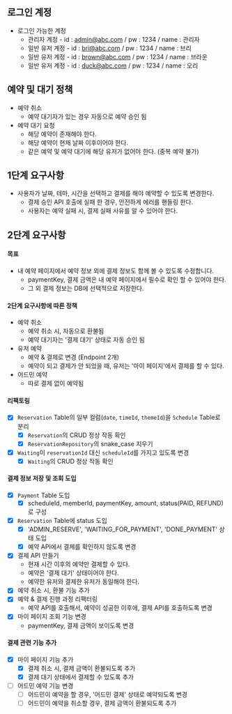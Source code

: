 ## 로그인 계정
- 로그인 가능한 계정
    - 관리자 계정 - id : admin@abc.com / pw : 1234 / name : 관리자
    - 일반 유저 계정 - id : bri@abc.com / pw : 1234 / name : 브리
    - 일반 유저 계정 - id : brown@abc.com / pw : 1234 / name : 브라운
    - 일반 유저 계정 - id : duck@abc.com / pw : 1234 / name : 오리

## 예약 및 대기 정책
- 예약 취소
  - 예약 대기자가 있는 경우 자동으로 예약 승인 됨
- 예약 대기 요청
  - 해당 예약이 존재해야 한다.
  - 해당 예약이 현재 날짜 이후이어야 한다.
  - 같은 예약 및 예약 대기에 해당 유저가 없어야 한다. (중복 예약 불가)

## 1단계 요구사항
- 사용자가 날짜, 테마, 시간을 선택하고 결제를 해야 예약할 수 있도록 변경한다.
  - 결제 승인 API 호출에 실패 한 경우, 안전하게 에러를 핸들링 한다.
  - 사용자는 예약 실패 시, 결제 실패 사유를 알 수 있어야 한다.

## 2단계 요구사항

#### 목표
- 내 예약 페이지에서 예약 정보 외에 결제 정보도 함께 볼 수 있도록 수정합니다.
  - paymentKey, 결제 금액은 내 예약 페이지에서 필수로 확인 할 수 있어야 한다.
  - 그 외 결제 정보는 DB에 선택적으로 저장한다.

#### 2단계 요구사항에 따른 정책

- 예약 취소
  - 예약 취소 시, 자동으로 환불됨
  - 예약 대기자는 '결제 대기' 상태로 자동 승인 됨
- 유저 예약
  - 예약 & 결제로 변경 (Endpoint 2개)
  - 예약이 되고 결제가 안 되었을 때, 유저는 '마이 페이지'에서 결제를 할 수 있다.
- 어드민 예약
  - 따로 결제 없이 예약됨

#### 리팩토링
- [x] `Reservation` Table의 일부 컬럼(`date`, `timeId`, `themeId`)을 `Schedule` Table로 분리
  - [x] `Reservation`의 CRUD 정상 작동 확인
  - [x] `ReservationRepository`의 snake_case 지우기
- [x] `Waiting`이 `reservationId` 대신 `scheduleId`를 가지고 있도록 변경
  - [x] `Waiting`의 CRUD 정상 작동 확인

#### 결제 정보 저장 및 조회 도입
- [x] `Payment` Table 도입
  - [x] scheduleId, memberId, paymentKey, amount, status(PAID, REFUND)로 구성
- [x] `Reservation` Table에 status 도입
  - [x] 'ADMIN_RESERVE', 'WAITING_FOR_PAYMENT', 'DONE_PAYMENT' 상태 도입
  - [x] 예약 API에서 결제를 확인하지 않도록 변경
- [x] 결제 API 만들기
  - 현재 시간 이후의 예약만 결제할 수 있다.
  - 예약은 '결제 대기' 상태이어야 한다.
  - 예약한 유저와 결제한 유저가 동일해야 한다.
- [x] 예약 취소 시, 환불 기능 추가
- [x] 예약 & 결제 진행 과정 리팩터링
  - 예약 API를 호출해서, 예약이 성공한 이후에, 결제 API를 호출하도록 변경
- [x] 마이 페이지 조회 기능 변경
  - paymentKey, 결제 금액이 보이도록 변경

#### 결제 관련 기능 추가
- [x] 마이 페이지 기능 추가
  - [x] 결제 취소 시, 결제 금액이 환불되도록 추가
  - [x] 결제 대기 상태에서 결제할 수 있도록 추가
- [ ] 어드민 예약 기능 변경
  - [ ] 어드민이 예약을 할 경우, '어드민 결제' 상태로 예약되도록 변경
  - [ ] 어드민이 예약을 취소할 경우, 결제 금액이 환불되도록 추가
